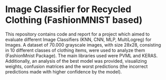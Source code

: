 # Image Classifier for Recycled Clothing (FashionMNIST based)

This repository contains code and report for a project which aimed to evaluate different Image Classifiers (KNN, CNN, MLP, MultiLogreg) for Images. A dataset of 70.000 grayscale images, with size 28x28, consisting in 10 different classes of clothing items, were used to analyze them (FashionMnist Package). The main libraries used were PVML and KERAS. Additionally, an analysis of the best model was provided, visualizing weights, confusion matrices and the worst predictions (the incorrect predictions made with higher confidence by the model).

